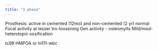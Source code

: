 ```yaml
---
title: "3 phase"
---
```

Prosthesis: active in cemented (12mo) and non-cemented (2 yr) normal
Focal activity at lesser tro-loosening
Gen activity - osteomylts
Mild/mod- heterotopic ossification

tc99 HMPOA or In111-wbc

